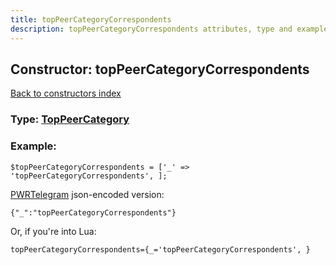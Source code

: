 ```yaml
---
title: topPeerCategoryCorrespondents
description: topPeerCategoryCorrespondents attributes, type and example
---
```

## Constructor: topPeerCategoryCorrespondents  
[Back to constructors index](index.md)






### Type: [TopPeerCategory](../types/TopPeerCategory.md)


### Example:

```
$topPeerCategoryCorrespondents = ['_' => 'topPeerCategoryCorrespondents', ];
```  

[PWRTelegram](https://pwrtelegram.xyz) json-encoded version:

```
{"_":"topPeerCategoryCorrespondents"}
```


Or, if you're into Lua:  


```
topPeerCategoryCorrespondents={_='topPeerCategoryCorrespondents', }

```


